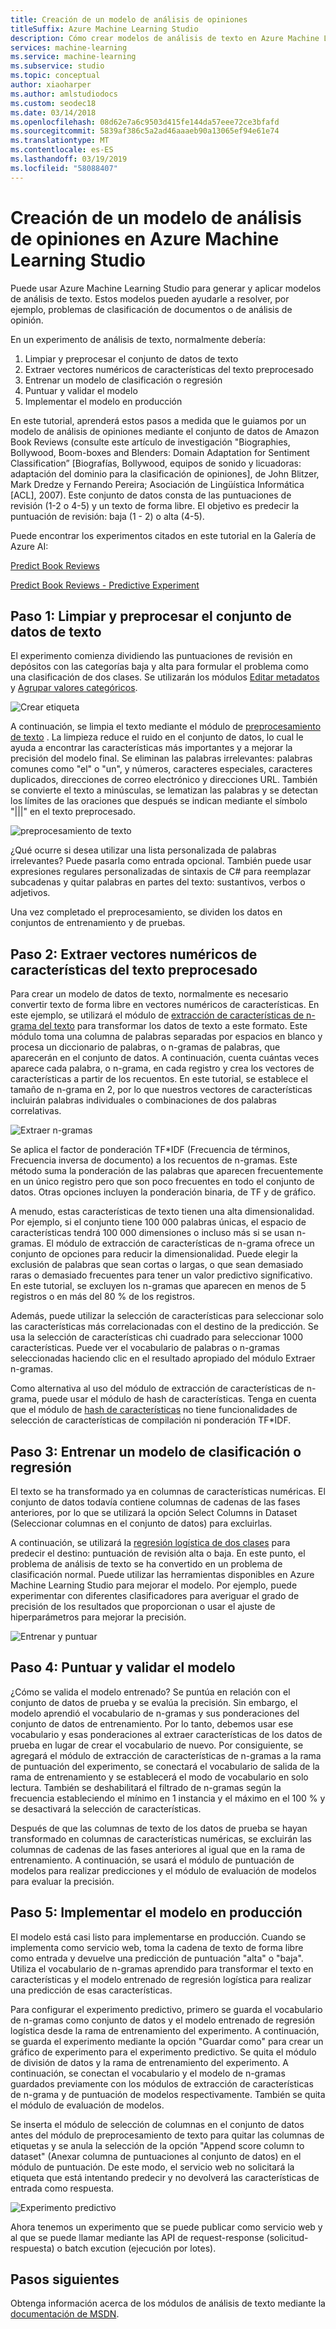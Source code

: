 ```yaml
---
title: Creación de un modelo de análisis de opiniones
titleSuffix: Azure Machine Learning Studio
description: Cómo crear modelos de análisis de texto en Azure Machine Learning Studio mediante módulos de preprocesamiento de texto, n-gramas o hash de características
services: machine-learning
ms.service: machine-learning
ms.subservice: studio
ms.topic: conceptual
author: xiaoharper
ms.author: amlstudiodocs
ms.custom: seodec18
ms.date: 03/14/2018
ms.openlocfilehash: 08d62e7a6c9503d415fe144da57eee72ce3bfafd
ms.sourcegitcommit: 5839af386c5a2ad46aaaeb90a13065ef94e61e74
ms.translationtype: MT
ms.contentlocale: es-ES
ms.lasthandoff: 03/19/2019
ms.locfileid: "58088407"
---
```

# <a name="create-a-sentiment-analysis-model-in-azure-machine-learning-studio"></a>Creación de un modelo de análisis de opiniones en Azure Machine Learning Studio

Puede usar Azure Machine Learning Studio para generar y aplicar modelos de análisis de texto. Estos modelos pueden ayudarle a resolver, por ejemplo, problemas de clasificación de documentos o de análisis de opinión.

En un experimento de análisis de texto, normalmente debería:

1. Limpiar y preprocesar el conjunto de datos de texto
2. Extraer vectores numéricos de características del texto preprocesado
3. Entrenar un modelo de clasificación o regresión
4. Puntuar y validar el modelo
5. Implementar el modelo en producción

En este tutorial, aprenderá estos pasos a medida que le guiamos por un modelo de análisis de opiniones mediante el conjunto de datos de Amazon Book Reviews (consulte este artículo de investigación "Biographies, Bollywood, Boom-boxes and Blenders: Domain Adaptation for Sentiment Classification” [Biografías, Bollywood, equipos de sonido y licuadoras: adaptación del dominio para la clasificación de opiniones], de John Blitzer, Mark Dredze y Fernando Pereira; Asociación de Lingüística Informática [ACL], 2007). Este conjunto de datos consta de las puntuaciones de revisión (1-2 o 4-5) y un texto de forma libre. El objetivo es predecir la puntuación de revisión: baja (1 - 2) o alta (4-5).

Puede encontrar los experimentos citados en este tutorial en la Galería de Azure AI:

[Predict Book Reviews](https://gallery.azure.ai/Experiment/Predict-Book-Reviews-1)

[Predict Book Reviews - Predictive Experiment](https://gallery.azure.ai/Experiment/Predict-Book-Reviews-Predictive-Experiment-1)

## <a name="step-1-clean-and-preprocess-text-dataset"></a>Paso 1: Limpiar y preprocesar el conjunto de datos de texto
El experimento comienza dividiendo las puntuaciones de revisión en depósitos con las categorías baja y alta para formular el problema como una clasificación de dos clases. Se utilizarán los módulos [Editar metadatos](https://msdn.microsoft.com/library/azure/dn905986.aspx) y [Agrupar valores categóricos](https://msdn.microsoft.com/library/azure/dn906014.aspx).

![Crear etiqueta](./media/text-analytics-module-tutorial/create-label.png)

A continuación, se limpia el texto mediante el módulo de [preprocesamiento de texto](https://msdn.microsoft.com/library/azure/mt762915.aspx) . La limpieza reduce el ruido en el conjunto de datos, lo cual le ayuda a encontrar las características más importantes y a mejorar la precisión del modelo final. Se eliminan las palabras irrelevantes: palabras comunes como "el" o "un", y números, caracteres especiales, caracteres duplicados, direcciones de correo electrónico y direcciones URL. También se convierte el texto a minúsculas, se lematizan las palabras y se detectan los límites de las oraciones que después se indican mediante el símbolo "|||" en el texto preprocesado.

![preprocesamiento de texto](./media/text-analytics-module-tutorial/preprocess-text.png)

¿Qué ocurre si desea utilizar una lista personalizada de palabras irrelevantes? Puede pasarla como entrada opcional. También puede usar expresiones regulares personalizadas de sintaxis de C# para reemplazar subcadenas y quitar palabras en partes del texto: sustantivos, verbos o adjetivos.

Una vez completado el preprocesamiento, se dividen los datos en conjuntos de entrenamiento y de pruebas.

## <a name="step-2-extract-numeric-feature-vectors-from-pre-processed-text"></a>Paso 2: Extraer vectores numéricos de características del texto preprocesado
Para crear un modelo de datos de texto, normalmente es necesario convertir texto de forma libre en vectores numéricos de características. En este ejemplo, se utilizará el módulo de [extracción de características de n-grama del texto](https://msdn.microsoft.com/library/azure/mt762916.aspx) para transformar los datos de texto a este formato. Este módulo toma una columna de palabras separadas por espacios en blanco y procesa un diccionario de palabras, o n-gramas de palabras, que aparecerán en el conjunto de datos. A continuación, cuenta cuántas veces aparece cada palabra, o n-grama, en cada registro y crea los vectores de características a partir de los recuentos. En este tutorial, se establece el tamaño de n-grama en 2, por lo que nuestros vectores de características incluirán palabras individuales o combinaciones de dos palabras correlativas.

![Extraer n-gramas](./media/text-analytics-module-tutorial/extract-ngrams.png)

Se aplica el factor de ponderación TF*IDF (Frecuencia de términos, Frecuencia inversa de documento) a los recuentos de n-gramas. Este método suma la ponderación de las palabras que aparecen frecuentemente en un único registro pero que son poco frecuentes en todo el conjunto de datos. Otras opciones incluyen la ponderación binaria, de TF y de gráfico.

A menudo, estas características de texto tienen una alta dimensionalidad. Por ejemplo, si el conjunto tiene 100 000 palabras únicas, el espacio de características tendrá 100 000 dimensiones o incluso más si se usan n-gramas. El módulo de extracción de características de n-grama ofrece un conjunto de opciones para reducir la dimensionalidad. Puede elegir la exclusión de palabras que sean cortas o largas, o que sean demasiado raras o demasiado frecuentes para tener un valor predictivo significativo. En este tutorial, se excluyen los n-gramas que aparecen en menos de 5 registros o en más del 80 % de los registros.

Además, puede utilizar la selección de características para seleccionar solo las características más correlacionadas con el destino de la predicción. Se usa la selección de características chi cuadrado para seleccionar 1000 características. Puede ver el vocabulario de palabras o n-gramas seleccionadas haciendo clic en el resultado apropiado del módulo Extraer n-gramas.

Como alternativa al uso del módulo de extracción de características de n-grama, puede usar el módulo de hash de características. Tenga en cuenta que el módulo de [hash de características](https://msdn.microsoft.com/library/azure/dn906018.aspx) no tiene funcionalidades de selección de características de compilación ni ponderación TF*IDF.

## <a name="step-3-train-classification-or-regression-model"></a>Paso 3: Entrenar un modelo de clasificación o regresión
El texto se ha transformado ya en columnas de características numéricas. El conjunto de datos todavía contiene columnas de cadenas de las fases anteriores, por lo que se utilizará la opción Select Columns in Dataset (Seleccionar columnas en el conjunto de datos) para excluirlas.

A continuación, se utilizará la [regresión logística de dos clases](https://msdn.microsoft.com/library/azure/dn905994.aspx) para predecir el destino: puntuación de revisión alta o baja. En este punto, el problema de análisis de texto se ha convertido en un problema de clasificación normal. Puede utilizar las herramientas disponibles en Azure Machine Learning Studio para mejorar el modelo. Por ejemplo, puede experimentar con diferentes clasificadores para averiguar el grado de precisión de los resultados que proporcionan o usar el ajuste de hiperparámetros para mejorar la precisión.

![Entrenar y puntuar](./media/text-analytics-module-tutorial/scoring-text.png)

## <a name="step-4-score-and-validate-the-model"></a>Paso 4: Puntuar y validar el modelo
¿Cómo se valida el modelo entrenado? Se puntúa en relación con el conjunto de datos de prueba y se evalúa la precisión. Sin embargo, el modelo aprendió el vocabulario de n-gramas y sus ponderaciones del conjunto de datos de entrenamiento. Por lo tanto, debemos usar ese vocabulario y esas ponderaciones al extraer características de los datos de prueba en lugar de crear el vocabulario de nuevo. Por consiguiente, se agregará el módulo de extracción de características de n-gramas a la rama de puntuación del experimento, se conectará el vocabulario de salida de la rama de entrenamiento y se establecerá el modo de vocabulario en solo lectura. También se deshabilitará el filtrado de n-gramas según la frecuencia estableciendo el mínimo en 1 instancia y el máximo en el 100 % y se desactivará la selección de características.

Después de que las columnas de texto de los datos de prueba se hayan transformado en columnas de características numéricas, se excluirán las columnas de cadenas de las fases anteriores al igual que en la rama de entrenamiento. A continuación, se usará el módulo de puntuación de modelos para realizar predicciones y el módulo de evaluación de modelos para evaluar la precisión.

## <a name="step-5-deploy-the-model-to-production"></a>Paso 5: Implementar el modelo en producción
El modelo está casi listo para implementarse en producción. Cuando se implementa como servicio web, toma la cadena de texto de forma libre como entrada y devuelve una predicción de puntuación "alta" o "baja". Utiliza el vocabulario de n-gramas aprendido para transformar el texto en características y el modelo entrenado de regresión logística para realizar una predicción de esas características. 

Para configurar el experimento predictivo, primero se guarda el vocabulario de n-gramas como conjunto de datos y el modelo entrenado de regresión logística desde la rama de entrenamiento del experimento. A continuación, se guarda el experimento mediante la opción "Guardar como" para crear un gráfico de experimento para el experimento predictivo. Se quita el módulo de división de datos y la rama de entrenamiento del experimento. A continuación, se conectan el vocabulario y el modelo de n-gramas guardados previamente con los módulos de extracción de características de n-grama y de puntuación de modelos respectivamente. También se quita el módulo de evaluación de modelos.

Se inserta el módulo de selección de columnas en el conjunto de datos antes del módulo de preprocesamiento de texto para quitar las columnas de etiquetas y se anula la selección de la opción "Append score column to dataset" (Anexar columna de puntuaciones al conjunto de datos) en el módulo de puntuación. De este modo, el servicio web no solicitará la etiqueta que está intentando predecir y no devolverá las características de entrada como respuesta.

![Experimento predictivo](./media/text-analytics-module-tutorial/predictive-text.png)

Ahora tenemos un experimento que se puede publicar como servicio web y al que se puede llamar mediante las API de request-response (solicitud-respuesta) o batch excution (ejecución por lotes).

## <a name="next-steps"></a>Pasos siguientes
Obtenga información acerca de los módulos de análisis de texto mediante la [documentación de MSDN](https://msdn.microsoft.com/library/azure/dn905886.aspx).

